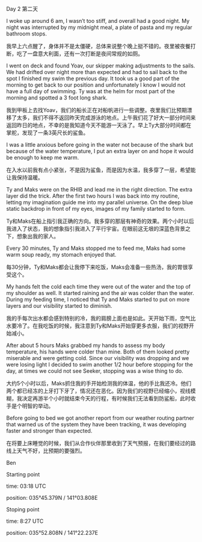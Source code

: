 Day 2
第二天

I woke up around 6 am, I wasn’t too stiff, and overall had a good night. My night was interrupted by my midnight meal, a plate of pasta and my regular bathroom stops.

我早上六点醒了，身体并不是太僵硬，总体来说整个晚上挺不错的。夜里被夜餐打断，吃了一盘意大利面，还有一次打断是夜间常规的如厕。

I went on deck and found Yoav, our skipper making adjustments to the sails. We had drifted over night more than expected and had to sail back to the spot I finished my swim the previous day. It took us a good part of the morning to get back to our position and unfortunately I know I would not have a full day of swimming. Ty was at the helm for most part of the morning and spotted a 3 foot long shark.

我到甲板上去找Yoav，我们的船长正在对船帆进行一些调整。夜里我们比预期漂移了太多，我们不得不返回昨天完成游泳的地点。上午我们花了好大一部分时间来返回昨日的地点，不幸的是我知道今天不能游一天泳了。早上Ty大部分时间都在掌舵，发现了一条3英尺长的鲨鱼。

I was a little anxious before going in the water not because of the shark but because of the water temperature, I put an extra layer on and hope it would be enough to keep me warm.

在入水以前我有点小紧张，不是因为鲨鱼，而是因为水温，我多穿了一层，希望能让我保持温暖。

Ty and Maks were on the RHIB and lead me in the right direction. The extra layer did the trick. After the first two hours I was back into my routine, letting my imagination guide me into my parallel universe. On the deep blue static backdrop in front of my eyes, images of my family started to form.

Ty和Maks在船上指引我正确的方向。我多穿的那层有神奇的效果。两个小时以后我进入了状态，我的想象指引我进入了平行宇宙。在眼前这无垠的深蓝色背景之下，想象出我的家人。

Every 30 minutes, Ty and Maks stopped me to feed me, Maks had some warm soup ready, my stomach enjoyed that.

每30分钟，Ty和Maks都会让我停下来吃饭，Maks会准备一些热汤，我的胃很享受这个。

My hands felt the cold each time they were out of the water and the top of my shoulder as well. It started raining and the air was colder than the water. During my feeding time, I noticed that Ty and Maks started to put on more layers and our visibility started to diminish.

我的手每次出水都会感到特别的冷，我的肩膀上面也是如此。天开始下雨，空气比水要冷了。在我吃饭的时候，我注意到Ty和Maks开始穿更多衣服，我们的视野开始减小。

After about 5 hours Maks grabbed my hands to assess my body temperature, his hands were colder than mine. Both of them looked pretty miserable and were getting cold. Since our visibility was dropping and we were losing light I decided to swim another 1/2 hour before stopping for the day, at times we could not see Seeker, stopping was a wise thing to do.

大约5个小时以后，Maks抓住我的手开始检测我的体温，他的手比我还冷。他们两个都已经冻的上牙打下牙了，情况还在恶化。因为我们的视野已经缩小，视线模糊，我决定再游半个小时就结束今天的行程，有时候我们无法看到防鲨船，此时收手是个明智的举动。

Before going to bed we got another report from our weather routing partner that warned us of the system they have been tracking, it was developing faster and stronger than expected.

在将要上床睡觉的时候，我们从合作伙伴那里收到了天气预报，在我们要经过的路线上天气不好，比预期的要强烈。

Ben


Starting point

time: 03:18 UTC

position: 035°45.379N / 141°03.808E

Stoping point

time: 8:27 UTC

position: 035°52.808N / 141°22.237E

